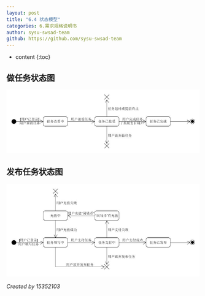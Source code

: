 ```yaml
---
layout: post
title: "6.4 状态模型"
categories: 6.需求规格说明书
author: sysu-swsad-team
github: https://github.com/sysu-swsad-team
---
```


* content
{:toc}

## 做任务状态图

<img src="https://github.com/sysu-swsad-team/sysu-swsad-team.github.io/raw/master/_posts/images/UML/状态图_做任务.jpg" alt="状态图_做任务" />

## 发布任务状态图

<img src="https://github.com/sysu-swsad-team/sysu-swsad-team.github.io/raw/master/_posts/images/UML/状态图_发布任务.jpg" alt="状态图_发布任务" />

*Created by 15352103*